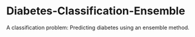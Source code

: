 # Diabetes-Classification-Ensemble
A classification problem: Predicting diabetes using an ensemble method. 
